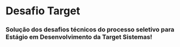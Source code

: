 # Desafio Target

### Solução dos desafios técnicos do processo seletivo para Estágio em Desenvolvimento da Target Sistemas!
